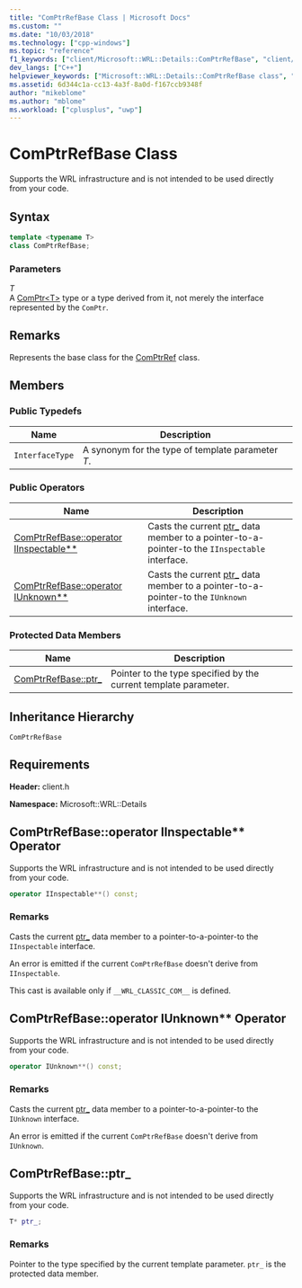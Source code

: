 ```yaml
---
title: "ComPtrRefBase Class | Microsoft Docs"
ms.custom: ""
ms.date: "10/03/2018"
ms.technology: ["cpp-windows"]
ms.topic: "reference"
f1_keywords: ["client/Microsoft::WRL::Details::ComPtrRefBase", "client/Microsoft::WRL::Details::ComPtrRefBase::operator IInspectable**", "client/Microsoft::WRL::Details::ComPtrRefBase::operator IUnknown**", "client/Microsoft::WRL::Details::ComPtrRefBase::ptr_"]
dev_langs: ["C++"]
helpviewer_keywords: ["Microsoft::WRL::Details::ComPtrRefBase class", "Microsoft::WRL::Details::ComPtrRefBase::operator IInspectable** operator", "Microsoft::WRL::Details::ComPtrRefBase::operator IUnknown** operator", "Microsoft::WRL::Details::ComPtrRefBase::ptr_ data member"]
ms.assetid: 6d344c1a-cc13-4a3f-8a0d-f167ccb9348f
author: "mikeblome"
ms.author: "mblome"
ms.workload: ["cplusplus", "uwp"]
---
```

# ComPtrRefBase Class

Supports the WRL infrastructure and is not intended to be used directly from your code.

## Syntax

```cpp
template <typename T>
class ComPtrRefBase;
```

### Parameters

*T*<br/>
A [ComPtr\<T>](../windows/comptr-class.md) type or a type derived from it, not merely the interface represented by the `ComPtr`.

## Remarks

Represents the base class for the [ComPtrRef](../windows/comptrref-class.md) class.

## Members

### Public Typedefs

Name            | Description
--------------- | -------------------------------------------------
`InterfaceType` | A synonym for the type of template parameter *T*.

### Public Operators

Name                                                                       | Description
-------------------------------------------------------------------------- | -----------------------------------------------------------------------------------------------------
[ComPtrRefBase::operator IInspectable**](#operator-iinspectable-star-star) | Casts the current [ptr_](#ptr) data member to a pointer-to-a-pointer-to the `IInspectable` interface.
[ComPtrRefBase::operator IUnknown**](#operator-iunknown-star-star)         | Casts the current [ptr_](#ptr) data member to a pointer-to-a-pointer-to the `IUnknown` interface.

### Protected Data Members

Name                        | Description
--------------------------- | ----------------------------------------------------------------
[ComPtrRefBase::ptr_](#ptr) | Pointer to the type specified by the current template parameter.

## Inheritance Hierarchy

`ComPtrRefBase`

## Requirements

**Header:** client.h

**Namespace:** Microsoft::WRL::Details

## <a name="operator-iinspectable-star-star"></a>ComPtrRefBase::operator IInspectable\*\* Operator

Supports the WRL infrastructure and is not intended to be used directly from your code.

```cpp
operator IInspectable**() const;
```

### Remarks

Casts the current [ptr_](#ptr) data member to a pointer-to-a-pointer-to the `IInspectable` interface.

An error is emitted if the current `ComPtrRefBase` doesn't derive from `IInspectable`.

This cast is available only if `__WRL_CLASSIC_COM__` is defined.

## <a name="operator-iunknown-star-star"></a>ComPtrRefBase::operator IUnknown** Operator

Supports the WRL infrastructure and is not intended to be used directly from your code.

```cpp
operator IUnknown**() const;
```

### Remarks

Casts the current [ptr_](#ptr) data member to a pointer-to-a-pointer-to the `IUnknown` interface.

An error is emitted if the current `ComPtrRefBase` doesn't derive from `IUnknown`.

## <a name="ptr"></a>ComPtrRefBase::ptr_

Supports the WRL infrastructure and is not intended to be used directly from your code.

```cpp
T* ptr_;
```

### Remarks

Pointer to the type specified by the current template parameter. `ptr_` is the protected data member.
